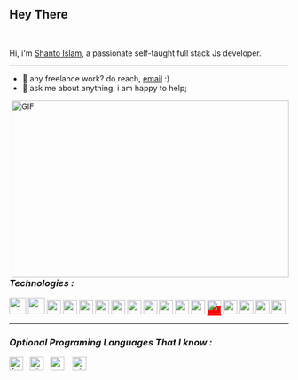 <h2 >Hey There</h2> 

<br />

Hi, i'm [Shanto Islam](), a passionate self-taught full stack Js developer. 
<hr>

- 💼 any freelance work? do reach, [email](mailto:ishanto412@gmail.com) :)
- 💬 ask me about anything, i am happy to help;
<img align="right" alt="GIF" src="https://raw.githubusercontent.com/shantoislam6/shantoislam6/main/code.gif" width="500" height="320" />
<h2></h2>
<h3><em>Technologies :  <em/></h3>  

<code><img height="30" src="https://raw.githubusercontent.com/shantoislam6/raw_static/main/html.svg"></code>
<code><img height="30" src="https://raw.githubusercontent.com/shantoislam6/raw_static/main/css.svg"></code>
<code><img height="25" src="https://raw.githubusercontent.com/shantoislam6/raw_static/main/sass.svg"></code>
<code><img height="25" src="https://raw.githubusercontent.com/shantoislam6/raw_static/main/javascript.svg"></code>
<code><img height="25" src="https://raw.githubusercontent.com/shantoislam6/raw_static/main/typescript.svg"></code>
<code><img height="25" src="https://raw.githubusercontent.com/shantoislam6/raw_static/main/react.svg"></code>
<code><img height="25" src="https://raw.githubusercontent.com/shantoislam6/raw_static/main/vuejs.svg"></code>
<code><img height="25" src="https://raw.githubusercontent.com/shantoislam6/raw_static/main/redux.svg"></code>
<code><img height="25" src="https://raw.githubusercontent.com/shantoislam6/raw_static/main/firebase.svg"></code>
<code><img height="25" src="https://raw.githubusercontent.com/shantoislam6/raw_static/main/nodejs.svg"></code>
<code><img height="25" src="https://raw.githubusercontent.com/shantoislam6/raw_static/main/graphql.svg"></code>
<code><img height="25" src="https://raw.githubusercontent.com/shantoislam6/raw_static/main/mysql.svg"></code>
<span style="background:red"><img bgcolor="red" height="25" src="https://raw.githubusercontent.com/shantoislam6/raw_static/main/mongodb.svg"></span>
<code><img height="25" src="https://raw.githubusercontent.com/shantoislam6/raw_static/main/git.svg"></code>
<code><img height="25" src="https://raw.githubusercontent.com/shantoislam6/raw_static/main/webpack.svg"></code>
<code><img height="25" src="https://raw.githubusercontent.com/shantoislam6/raw_static/main/php.svg"></code>
<code><img height="25" src="https://raw.githubusercontent.com/shantoislam6/raw_static/main/python.svg"></code>

<hr/>
<h3><em>Optional Programing Languages That I know  :  <em/></h3>  


<a href="https://www.facebook.com/profile.php?id=100079545008045/" ><img width="25" src="https://raw.githubusercontent.com/shantoislam6/raw_static/main/fb.svg" alt="facebook"></a>&nbsp;&nbsp;
<a href="https://discord.gg/MGJshmpj" ><img width="25" src="https://raw.githubusercontent.com/shantoislam6/raw_static/main/discord.svg" alt="discord"></a>&nbsp;&nbsp;
<a href="https://codepen.io/shantoislam6/" ><img width="25" src="https://raw.githubusercontent.com/shantoislam6/raw_static/main/codepen.svg" alt="codepen"></a>
&nbsp;&nbsp;
<a href="https://github.com/shantoislam6/" ><img width="25" src="https://raw.githubusercontent.com/shantoislam6/raw_static/main/github.svg" alt="github"></a>

